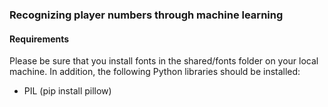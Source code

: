 ### Recognizing player numbers through machine learning

#### Requirements

Please be sure that you install fonts in the shared/fonts folder on your local machine.
In addition, the following Python libraries should be installed:

* PIL (pip install pillow)

